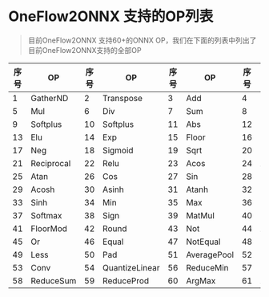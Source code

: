 # OneFlow2ONNX 支持的OP列表

> 目前OneFlow2ONNX 支持60+的ONNX OP，我们在下面的列表中列出了目前OneFlow2ONNX支持的全部OP


| 序号 | OP | 序号 | OP | 序号 | OP | 序号 | OP |
|------|------|------|------|------|------|------|------|
| 1  | GatherND | 2  | Transpose | 3  | Add       | 4  | Sub                |
| 5  | Mul      | 6  | Div       | 7  | Sum       | 8  | LeakyRelu          |
| 9  | Softplus | 10 | Softplus  | 11 | Abs       | 12 | Ceil               |
| 13 | Elu      | 14 | Exp       | 15 | Floor     | 16 | Log                |
| 17 | Neg      | 18 | Sigmoid   | 19 | Sqrt      | 20 | Tanh               |
| 21 |Reciprocal| 22 | Relu      | 23 | Acos      | 24 | Asin               |
| 25 | Atan     | 26 | Cos       | 27 | Sin       | 28 | Tan                |
| 29 | Acosh    | 30 | Asinh     | 31 | Atanh     | 32 | Cosh               |
| 33 | Sinh     | 34 | Min       | 35 | Max       | 36 | Clip               |
| 37 | Softmax  | 38 | Sign      | 39 | MatMul    | 40 | Erf                |
| 41 | FloorMod | 42 | Round     | 43 | Not       | 44 | And                |
| 45 | Or       | 46 | Equal     | 47 | NotEqual  | 48 | Greater            |
| 49 | Less     | 50 | Pad       | 51 |AveragePool| 52 | MaxPool            |
| 53 | Conv     | 54 | QuantizeLinear | 56 | ReduceMin    | 57 | BatchNormalization|
| 58 | ReduceSum| 59 | ReduceProd | 60 | ArgMax   | 61 | ArgMin             |